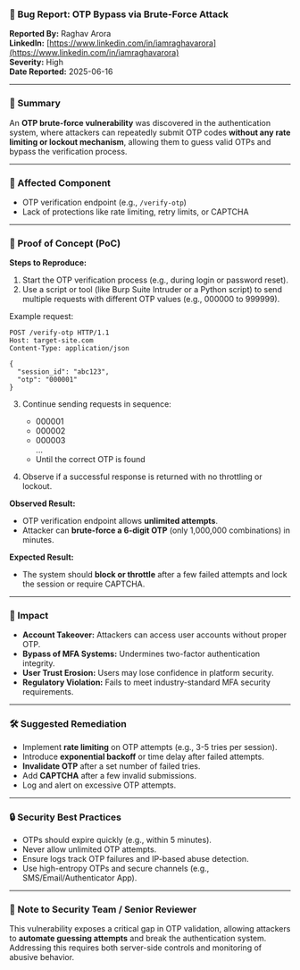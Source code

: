 ### 🐞 Bug Report: OTP Bypass via Brute-Force Attack

**Reported By:** Raghav Arora  
**LinkedIn:** [https://www.linkedin.com/in/iamraghavarora](https://www.linkedin.com/in/iamraghavarora)  
**Severity:** High  
**Date Reported:** 2025-06-16

---

### 📄 Summary

An **OTP brute-force vulnerability** was discovered in the authentication system, where attackers can repeatedly submit OTP codes **without any rate limiting or lockout mechanism**, allowing them to guess valid OTPs and bypass the verification process.

---

### 📌 Affected Component

- OTP verification endpoint (e.g., `/verify-otp`)
- Lack of protections like rate limiting, retry limits, or CAPTCHA

---

### 🚨 Proof of Concept (PoC)

**Steps to Reproduce:**

1. Start the OTP verification process (e.g., during login or password reset).
2. Use a script or tool (like Burp Suite Intruder or a Python script) to send multiple requests with different OTP values (e.g., 000000 to 999999).

Example request:
```http
POST /verify-otp HTTP/1.1
Host: target-site.com
Content-Type: application/json

{
  "session_id": "abc123",
  "otp": "000001"
}
```

3. Continue sending requests in sequence:
   - 000001
   - 000002
   - 000003  
   ...
   - Until the correct OTP is found

4. Observe if a successful response is returned with no throttling or lockout.

**Observed Result:**

- OTP verification endpoint allows **unlimited attempts**.
- Attacker can **brute-force a 6-digit OTP** (only 1,000,000 combinations) in minutes.

**Expected Result:**

- The system should **block or throttle** after a few failed attempts and lock the session or require CAPTCHA.

---

### 🎯 Impact

- **Account Takeover:** Attackers can access user accounts without proper OTP.
- **Bypass of MFA Systems:** Undermines two-factor authentication integrity.
- **User Trust Erosion:** Users may lose confidence in platform security.
- **Regulatory Violation:** Fails to meet industry-standard MFA security requirements.

---

### 🛠️ Suggested Remediation

- Implement **rate limiting** on OTP attempts (e.g., 3-5 tries per session).
- Introduce **exponential backoff** or time delay after failed attempts.
- **Invalidate OTP** after a set number of failed tries.
- Add **CAPTCHA** after a few invalid submissions.
- Log and alert on excessive OTP attempts.

---

### 🔒 Security Best Practices

- OTPs should expire quickly (e.g., within 5 minutes).
- Never allow unlimited OTP attempts.
- Ensure logs track OTP failures and IP-based abuse detection.
- Use high-entropy OTPs and secure channels (e.g., SMS/Email/Authenticator App).

---

### 🙏 Note to Security Team / Senior Reviewer

This vulnerability exposes a critical gap in OTP validation, allowing attackers to **automate guessing attempts** and break the authentication system. Addressing this requires both server-side controls and monitoring of abusive behavior.
